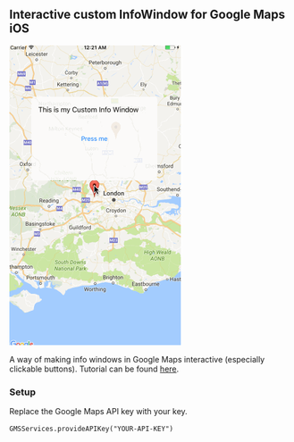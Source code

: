 ## Interactive custom InfoWindow for Google Maps iOS
![demo](CustomMarker.gif)

A way of making info windows in Google Maps interactive (especially clickable buttons). Tutorial can be found [here](https://nagam11.github.io/nagam11.github.io/GoogleMaps-custom-InfoWindow/).

### Setup

Replace the Google Maps API key with your key.

```
GMSServices.provideAPIKey("YOUR-API-KEY")
```
